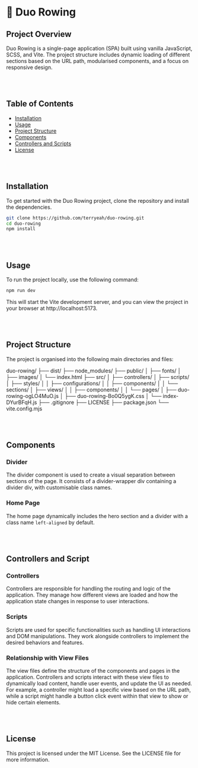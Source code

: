 # :rowboat: Duo Rowing

## Project Overview
Duo Rowing is a single-page application (SPA) built using vanilla JavaScript, SCSS, and Vite. The project structure includes dynamic loading of different sections based on the URL path, modularised components, and a focus on responsive design.

<br><br>

## Table of Contents
- [Installation](#installation)
- [Usage](#usage)
- [Project Structure](#project-structure)
- [Components](#components)
- [Controllers and Scripts](#controllers-and-scripts)
- [License](#license)

<br><br>

## Installation
To get started with the Duo Rowing project, clone the repository and install the dependencies.

```bash
git clone https://github.com/terryeah/duo-rowing.git
cd duo-rowing
npm install
```

<br><br>

## Usage
To run the project locally, use the following command:

```bash
npm run dev
```

This will start the Vite development server, and you can view the project in your browser at http://localhost:5173.

<br><br>

## Project Structure
The project is organised into the following main directories and files:

duo-rowing/
├── dist/
├── node_modules/
├── public/
│   ├── fonts/
│   ├── images/
│   └── index.html
├── src/
│   ├── controllers/
│   ├── scripts/
│   ├── styles/
│   │   ├── configurations/
│   │   ├── components/
│   │   └── sections/
│   ├── views/
│   │   ├── components/
│   │   └── pages/
│   ├── duo-rowing-ogLO4MuO.js
│   ├── duo-rowing-Bo0Q5ygK.css
│   └── index-DYurBFqH.js
├── .gitignore
├── LICENSE
├── package.json
└── vite.config.mjs

<br><br>

## Components

### Divider
The divider component is used to create a visual separation between sections of the page. It consists of a divider-wrapper div containing a divider div, with customisable class names.

### Home Page
The home page dynamically includes the hero section and a divider with a class name `left-aligned` by default.

<br><br>

## Controllers and Script

### Controllers
Controllers are responsible for handling the routing and logic of the application. They manage how different views are loaded and how the application state changes in response to user interactions.

### Scripts
Scripts are used for specific functionalities such as handling UI interactions and DOM manipulations. They work alongside controllers to implement the desired behaviors and features.

### Relationship with View Files
The view files define the structure of the components and pages in the application. Controllers and scripts interact with these view files to dynamically load content, handle user events, and update the UI as needed. For example, a controller might load a specific view based on the URL path, while a script might handle a button click event within that view to show or hide certain elements.

<br><br>

## License
This project is licensed under the MIT License. See the LICENSE file for more information.

